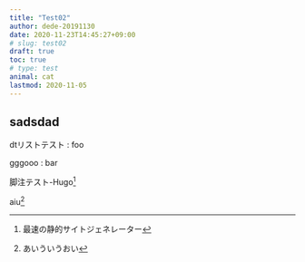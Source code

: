 ```yaml
---
title: "Test02"
author: dede-20191130
date: 2020-11-23T14:45:27+09:00
# slug: test02
draft: true
toc: true
# type: test
animal: cat
lastmod: 2020-11-05
---
```


## sadsdad

dtリストテスト
:  foo

gggooo
:  bar

脚注テスト-Hugo[^1]

[^1]: 最速の静的サイトジェネレーター

aiu[^2]
[^2]: あいういうおい
